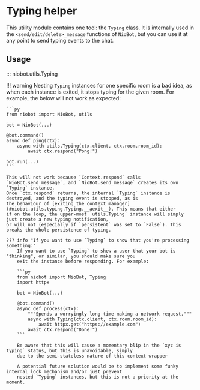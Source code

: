 # Typing helper

This utility module contains one tool: the `Typing` class. It is internally used in the `<send/edit/delete>_message`
functions of `NioBot`, but you can use it at any point to send typing events to the chat.

## Usage

::: niobot.utils.Typing

!!! warning
    Nesting `Typing` instances for one specific room is a bad idea, as when each instance is exited, it stops typing
    for the given room. For example, the below will not work as expected:

    ```py
    from niobot import NioBot, utils

    bot = NioBot(...)

    @bot.command()
    async def ping(ctx):
        async with utils.Typing(ctx.client, ctx.room.room_id):
            await ctx.respond("Pong!")

    bot.run(...)
    ```

    This will not work because `Context.respond` calls `NioBot.send_message`, and `NioBot.send_message` creates its own
    `Typing` instance.
    Once `ctx.respond` returns, the internal `Typing` instance is destroyed, and the typing event is stopped, as is
    the behaviour of [exiting the context manager](#niobot.utils.typing.Typing.__aexit__). This means that either
    if on the loop, the upper-most `utils.Typing` instance will simply just create a new typing notification,
    or will not (especially if `persistent` was set to `False`). This breaks the whole persistence of typing.

    ??? info "If you want to use `Typing` to show that you're processing something:"
        If you want to use `Typing` to show a user that your bot is "thinking", or similar, you should make sure you
        exit the instance before responding. For example:

        ```py
        from niobot import NioBot, Typing
        import httpx
        
        bot = NioBot(...)

        @bot.command()
        async def process(ctx):
            """Spends a worryingly long time making a network request."""
            async with Typing(ctx.client, ctx.room.room_id):
                await httpx.get("https://example.com")
            await ctx.respond("Done!")
        ```

        Be aware that this will cause a momentary blip in the `xyz is typing` status, but this is unavoidable, simply
        due to the semi-stateless nature of this context wrapper

        A potential future solution would be to implement some funky internal lock mechanism and/or just prevent
        nested `Typing` instances, but this is not a priority at the moment.